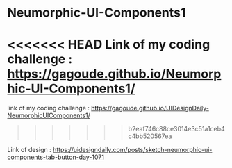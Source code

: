 # Neumorphic-UI-Components1

<<<<<<< HEAD
Link of my coding challenge : https://gagoude.github.io/Neumorphic-UI-Components1/
=======
link of my coding challenge : https://gagoude.github.io/UIDesignDaily-NeumorphicUIComponents1/
>>>>>>> b2eaf746c88ce3014e3c51a1ceb4c4bb520567ea

Link of design : https://uidesigndaily.com/posts/sketch-neumorphic-ui-components-tab-button-day-1071
